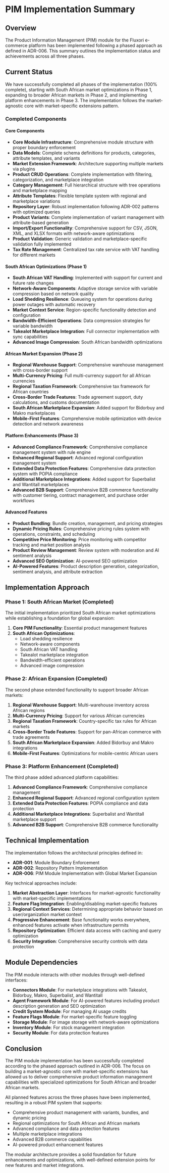 # PIM Implementation Summary

## Overview

The Product Information Management (PIM) module for the Fluxori e-commerce platform has been implemented following a phased approach as defined in ADR-006. This summary outlines the implementation status and achievements across all three phases.

## Current Status

We have successfully completed all phases of the implementation (100% complete), starting with South African market optimizations in Phase 1, expanding to broader African markets in Phase 2, and implementing platform enhancements in Phase 3. The implementation follows the market-agnostic core with market-specific extensions pattern.

### Completed Components

#### Core Components

- **Core Module Infrastructure**: Comprehensive module structure with proper boundary enforcement
- **Data Models**: Complete schema definitions for products, categories, attribute templates, and variants
- **Market Extension Framework**: Architecture supporting multiple markets via plugins
- **Product CRUD Operations**: Complete implementation with filtering, categorization, and marketplace integration
- **Category Management**: Full hierarchical structure with tree operations and marketplace mapping
- **Attribute Templates**: Flexible template system with regional and marketplace variations
- **Repository Layer**: Robust implementation following ADR-002 patterns with optimized queries
- **Product Variants**: Complete implementation of variant management with attribute-based generation
- **Import/Export Functionality**: Comprehensive support for CSV, JSON, XML, and XLSX formats with network-aware optimizations
- **Product Validation**: Generic validation and marketplace-specific validation fully implemented
- **Tax Rate Management**: Centralized tax rate service with VAT handling for different markets

#### South African Optimizations (Phase 1)

- **South African VAT Handling**: Implemented with support for current and future rate changes
- **Network-Aware Components**: Adaptive storage service with variable compression based on network quality
- **Load Shedding Resilience**: Queueing system for operations during power outages with automatic recovery
- **Market Context Service**: Region-specific functionality detection and configuration
- **Bandwidth-Efficient Operations**: Data compression strategies for variable bandwidth
- **Takealot Marketplace Integration**: Full connector implementation with sync capabilities
- **Advanced Image Compression**: South African bandwidth optimizations

#### African Market Expansion (Phase 2)

- **Regional Warehouse Support**: Comprehensive warehouse management with cross-border support
- **Multi-Currency Pricing**: Full multi-currency support for all African currencies
- **Regional Taxation Framework**: Comprehensive tax framework for African countries
- **Cross-Border Trade Features**: Trade agreement support, duty calculations, and customs documentation
- **South African Marketplace Expansion**: Added support for Bidorbuy and Makro marketplaces
- **Mobile-First Features**: Comprehensive mobile optimization with device detection and network awareness

#### Platform Enhancements (Phase 3)

- **Advanced Compliance Framework**: Comprehensive compliance management system with rule engine
- **Enhanced Regional Support**: Advanced regional configuration management system
- **Extended Data Protection Features**: Comprehensive data protection system with POPIA compliance
- **Additional Marketplace Integrations**: Added support for Superbalist and Wantitall marketplaces
- **Advanced B2B Support**: Comprehensive B2B commerce functionality with customer tiering, contract management, and purchase order workflows

#### Advanced Features

- **Product Bundling**: Bundle creation, management, and pricing strategies
- **Dynamic Pricing Rules**: Comprehensive pricing rules system with operations, constraints, and scheduling
- **Competitive Price Monitoring**: Price monitoring with competitor tracking and market position analysis
- **Product Review Management**: Review system with moderation and AI sentiment analysis
- **Advanced SEO Optimization**: AI-powered SEO optimization
- **AI-Powered Features**: Product description generation, categorization, sentiment analysis, and attribute extraction

## Implementation Approach

### Phase 1: South African Market (Completed)

The initial implementation prioritized South African market optimizations while establishing a foundation for global expansion:

1. **Core PIM Functionality**: Essential product management features
2. **South African Optimizations**:
   - Load shedding resilience
   - Network-aware components
   - South African VAT handling
   - Takealot marketplace integration
   - Bandwidth-efficient operations
   - Advanced image compression

### Phase 2: African Expansion (Completed)

The second phase extended functionality to support broader African markets:

1. **Regional Warehouse Support**: Multi-warehouse inventory across African regions
2. **Multi-Currency Pricing**: Support for various African currencies
3. **Regional Taxation Framework**: Country-specific tax rules for African markets
4. **Cross-Border Trade Features**: Support for pan-African commerce with trade agreements
5. **South African Marketplace Expansion**: Added Bidorbuy and Makro integrations
6. **Mobile-First Features**: Optimizations for mobile-centric African users

### Phase 3: Platform Enhancement (Completed)

The third phase added advanced platform capabilities:

1. **Advanced Compliance Framework**: Comprehensive compliance management
2. **Enhanced Regional Support**: Advanced regional configuration system
3. **Extended Data Protection Features**: POPIA compliance and data protection
4. **Additional Marketplace Integrations**: Superbalist and Wantitall marketplace support
5. **Advanced B2B Support**: Comprehensive B2B commerce functionality

## Technical Implementation

The implementation follows the architectural principles defined in:

- **ADR-001**: Module Boundary Enforcement
- **ADR-002**: Repository Pattern Implementation
- **ADR-006**: PIM Module Implementation with Global Market Expansion

Key technical approaches include:

1. **Market Abstraction Layer**: Interfaces for market-agnostic functionality with market-specific implementations
2. **Feature Flag Integration**: Enabling/disabling market-specific features
3. **Regional Context Services**: Determining appropriate behavior based on user/organization market context
4. **Progressive Enhancement**: Base functionality works everywhere, enhanced features activate when infrastructure permits
5. **Repository Optimization**: Efficient data access with caching and query optimization
6. **Security Integration**: Comprehensive security controls with data protection

## Module Dependencies

The PIM module interacts with other modules through well-defined interfaces:

- **Connectors Module**: For marketplace integrations with Takealot, Bidorbuy, Makro, Superbalist, and Wantitall
- **Agent Framework Module**: For AI-powered features including product description generation and SEO optimization
- **Credit System Module**: For managing AI usage credits
- **Feature Flags Module**: For market-specific feature toggling
- **Storage Module**: For image storage with network-aware optimizations
- **Inventory Module**: For stock management integration
- **Security Module**: For data protection features

## Conclusion

The PIM module implementation has been successfully completed according to the phased approach outlined in ADR-006. The focus on building a market-agnostic core with market-specific extensions has allowed us to deliver comprehensive product information management capabilities with specialized optimizations for South African and broader African markets.

All planned features across the three phases have been implemented, resulting in a robust PIM system that supports:

- Comprehensive product management with variants, bundles, and dynamic pricing
- Regional optimizations for South African and African markets
- Advanced compliance and data protection features
- Multiple marketplace integrations
- Advanced B2B commerce capabilities
- AI-powered product enhancement features

The modular architecture provides a solid foundation for future enhancements and optimizations, with well-defined extension points for new features and market integrations.
